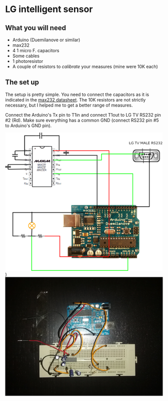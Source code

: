 # LG intelligent sensor

## What you will need
* Arduino (Duemilanove or similar)
* max232
* 4 1 micro F. capacitors
* Some cables
* 1 photoresistor
* A couple of resistors to *calibrate* your measures (mine were 10K each)

## The set up
The setup is pretty simple. You need to connect the capacitors as it is
indicated in the [max232 datasheet](http://datasheets.maximintegrated.com/en/ds/MAX220-MAX249.pdf).
The 10K resistors are not strictly necessary, but I helped me to get a better
range of measures.

Connect the Arduino's Tx pin to T1in and connect T1out to LG TV RS232 pin #2 (Rd).
Make sure everything has a common GND (connect RS232 pin #5 to
Arduino's GND pin).

![schematics](https://github.com/fernape/arduino-projects/blob/master/digital/lg_intelligent_sensor/LG-intelligent-sensor.png))
![real connection](https://github.com/fernape/arduino-projects/blob/master/digital/lg_intelligent_sensor/shot.jpg)
